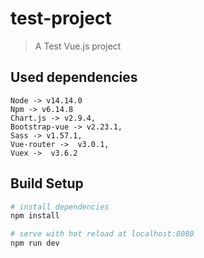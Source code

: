 # test-project

> A Test Vue.js project

## Used dependencies
```
Node -> v14.14.0
Npm -> v6.14.8
Chart.js -> v2.9.4,
Bootstrap-vue -> v2.23.1,
Sass -> v1.57.1,
Vue-router ->  v3.0.1,
Vuex ->  v3.6.2
```

## Build Setup

``` bash
# install dependencies
npm install

# serve with hot reload at localhost:8080
npm run dev

```

